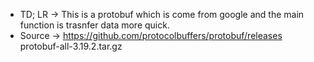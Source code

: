 - TD; LR -> This is a protobuf which is come from google and the main function is trasnfer data more quick.
- Source -> https://github.com/protocolbuffers/protobuf/releases
protobuf-all-3.19.2.tar.gz


